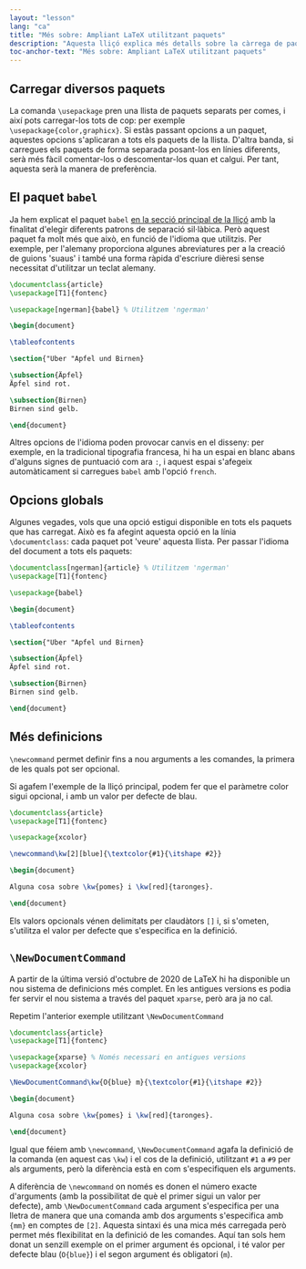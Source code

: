 ```yaml
---
layout: "lesson"
lang: "ca"
title: "Més sobre: Ampliant LaTeX utilitzant paquets"
description: "Aquesta lliçó explica més detalls sobre la càrrega de paquets, ensenya el paquet babel per a la selecció d'idiomes, i dóna més detalls sobre comandes creades per l'usuari."
toc-anchor-text: "Més sobre: Ampliant LaTeX utilitzant paquets"
---
```


## Carregar diversos paquets

La comanda `\usepackage` pren una llista de paquets separats per comes, i així pots carregar-los tots de cop: per exemple `\usepackage{color,graphicx}`. Si estàs passant opcions a un paquet, aquestes opcions s'aplicaran a tots els paquets de la llista. D'altra banda, si carregues els paquets de forma separada posant-los en línies diferents, serà més fàcil comentar-los o descomentar-los quan et calgui. Per tant, aquesta serà la manera de preferència.

## El paquet `babel`

Ja hem explicat el paquet `babel` [en la secció principal de la lliçó](lesson-06) amb la finalitat d'elegir diferents patrons de separació sil·làbica. Però aquest paquet fa molt més que això, en funció de l'idioma que utilitzis. Per exemple, per l'alemany proporciona algunes abreviatures per a la creació de guions 'suaus' i també una forma ràpida d'escriure dièresi sense necessitat d'utilitzar un teclat alemany.

```latex
\documentclass{article}
\usepackage[T1]{fontenc}

\usepackage[ngerman]{babel} % Utilitzem 'ngerman'

\begin{document}

\tableofcontents

\section{"Uber "Apfel und Birnen}

\subsection{Äpfel}
Äpfel sind rot.

\subsection{Birnen}
Birnen sind gelb.

\end{document}
```

Altres opcions de l'idioma poden provocar canvis en el disseny: per exemple, en la tradicional tipografia francesa, hi ha un espai en blanc abans d'alguns signes de puntuació com ara `:`, i aquest espai s'afegeix automàticament si carregues `babel` amb l'opció `french`.

## Opcions globals

Algunes vegades, vols que una opció estigui disponible en tots els paquets que has carregat. Això es fa afegint aquesta opció en la línia `\documentclass`: cada paquet pot 'veure' aquesta llista. Per passar l'idioma del document a tots els paquets:

```latex
\documentclass[ngerman]{article} % Utilitzem 'ngerman'
\usepackage[T1]{fontenc}

\usepackage{babel}

\begin{document}

\tableofcontents

\section{"Uber "Apfel und Birnen}

\subsection{Äpfel}
Äpfel sind rot.

\subsection{Birnen}
Birnen sind gelb.

\end{document}
```

## Més definicions

`\newcommand` permet definir fins a nou arguments a les comandes, la primera de les quals pot ser opcional.

Si agafem l'exemple de la lliçó principal, podem fer que el paràmetre color sigui opcional, i amb un valor per defecte de blau.

```latex
\documentclass{article}
\usepackage[T1]{fontenc}

\usepackage{xcolor}

\newcommand\kw[2][blue]{\textcolor{#1}{\itshape #2}}

\begin{document}

Alguna cosa sobre \kw{pomes} i \kw[red]{taronges}.

\end{document}
```

Els valors opcionals vénen delimitats per claudàtors `[]` i, si s'ometen, s'utilitza el valor per defecte que s'especifica en la definició.

## `\NewDocumentCommand`

A partir de la última versió d'octubre de 2020 de LaTeX hi ha disponible un nou sistema de definicions més complet. En les antigues versions es podia fer servir el nou sistema a través del paquet `xparse`, però ara ja no cal.

Repetim l'anterior exemple utilitzant `\NewDocumentCommand`

```latex
\documentclass{article}
\usepackage[T1]{fontenc}

\usepackage{xparse} % Només necessari en antigues versions
\usepackage{xcolor}

\NewDocumentCommand\kw{O{blue} m}{\textcolor{#1}{\itshape #2}}

\begin{document}

Alguna cosa sobre \kw{pomes} i \kw[red]{taronges}.

\end{document}
```

Igual que féiem amb `\newcommand`, `\NewDocumentCommand` agafa la definició de la comanda (en aquest cas `\kw`) i el cos de la definició, utilitzant `#1` a `#9` per als arguments, però la diferència està en com s'especifiquen els arguments.

A diferència de `\newcommand` on només es donen el número exacte d'arguments (amb la possibilitat de què el primer sigui un valor per defecte), amb `\NewDocumentCommand` cada argument s'especifica per una lletra de manera que una comanda amb dos arguments s'especifica amb `{mm}` en comptes de `[2]`. Aquesta sintaxi és una mica més carregada però permet més flexibilitat en la definició de les comandes. Aquí tan sols hem donat un senzill exemple on el primer argument és opcional, i té valor per defecte blau (`O{blue}`) i el segon argument és obligatori (`m`).
